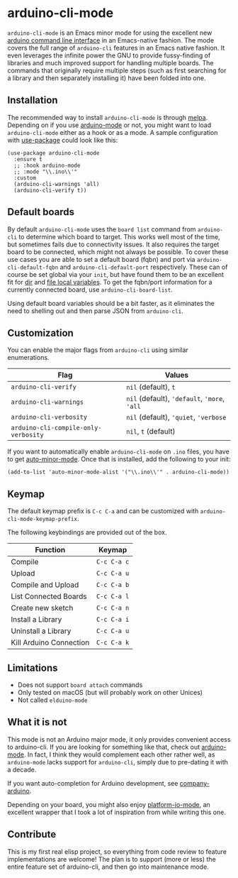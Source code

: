 # arduino-cli-mode

`arduino-cli-mode` is an Emacs minor mode for using the excellent new 
[arduino command line interface](https://github.com/arduino/arduino-cli)
in an Emacs-native fashion. The mode covers the full range of
`arduino-cli` features in an Emacs native fashion. It even 
leverages the infinite power the GNU to provide fussy-finding
of libraries and much improved support for handling multiple boards.
The commands that originally require multiple steps (such as first
searching for a library and then separately installing it) have
been folded into one.


## Installation

The recommended way to install `arduino-cli-mode` is through [melpa](http://melpa.org/#/arduino-cli-mode). 
Depending on if you use [arduino-mode](https://melpa.org/#/arduino-mode) 
or not, you might want to load `arduino-cli-mode` either as a hook or as a mode.
A sample configuration with [use-package](https://github.com/jwiegley/use-package) could look like this:

```elisp
(use-package arduino-cli-mode
  :ensure t
  ;; :hook arduino-mode
  ;; :mode "\\.ino\\'"
  :custom
  (arduino-cli-warnings 'all)
  (arduino-cli-verify t))
```


## Default boards

By default `arduino-cli-mode` uses the `board list` command from
`arduino-cli` to determine which board to target. This works well most
of the time, but sometimes fails due to connectivity issues. It also
requires the target board to be connected, which might not always be
possible. To cover these use cases you are able to set a default board
(fqbn) and port via `arduino-cli-default-fqbn` and
`arduino-cli-default-port` respectively. These can of course be set global via
your `init`, but have found them to be an excellent fit for [dir](https://www.gnu.org/software/emacs/manual/html_node/elisp/Directory-Local-Variables.html) and 
[file local variables](https://www.gnu.org/software/emacs/manual/html_node/elisp/File-Local-Variables.html#File-Local-Variables).
To get the fqbn/port information for a currently connected board, use 
`arduino-cli-board-list`.

Using default board variables should be a bit faster, as it
eliminates the need to shelling out and then parse JSON from `arduino-cli`.


## Customization


You can enable the major flags from `arduino-cli` using similar enumerations. 

| Flag                                 | Values                                       |
| ---                                  | ---                                          |
| `arduino-cli-verify`                 | `nil` (default), `t`                         |
| `arduino-cli-warnings`               | `nil` (default), `'default`, `'more`, `'all` |
| `arduino-cli-verbosity`              | `nil` (default), `'quiet`, `'verbose`        |
| `arduino-cli-compile-only-verbosity` | `nil`, `t` (default)                         |

If you want to automatically enable `arduino-cli-mode` on `.ino` files, you have to get [auto-minor-mode](https://github.com/joewreschnig/auto-minor-mode).
Once that is installed, add the following to your init:

```elisp
(add-to-list 'auto-minor-mode-alist '("\\.ino\\'" . arduino-cli-mode))
```


## Keymap

The default keymap prefix is `C-c C-a` and can be customized with `arduino-cli-mode-keymap-prefix`.

The following keybindings are provided out of the box.

| Function                | Keymap      |
| ---                     | ---         |
| Compile                 | `C-c C-a c` |
| Upload                  | `C-c C-a u` |
| Compile and Upload      | `C-c C-a b` |
| List Connected Boards   | `C-c C-a l` |
| Create new sketch       | `C-c C-a n` |
| Install a Library       | `C-c C-a i` |
| Uninstall a Library     | `C-c C-a u` |
| Kill Arduino Connection | `C-c C-a k` |


## Limitations

* Does not support `board attach` commands
* Only tested on macOS (but will probably work on other Unices)
* Not called `elduino-mode`


## What it is not

This mode is not an Arduino major mode, it only provides convenient access to arduino-cli.
If you are looking for something like that, check out [arduino-mode](https://github.com/stardiviner/arduino-mode/tree/23ae47c9f28f559e70b790b471f20310e163a39b).
In fact, I think they would complement each other rather well, as `arduino-mode` lacks support 
for `arduino-cli`, simply due to pre-dating it with a decade.

If you want auto-completion for Arduino development, see [company-arduino](https://github.com/yuutayamada/company-arduino/tree/d7e369702b8eee63e6dfdeba645ce28b6dc66fb1).

Depending on your board, you might also enjoy [platform-io-mode](https://github.com/ZachMassia/PlatformIO-Mode),
an excellent wrapper that I took a lot of inspiration from while writing this one.


## Contribute

This is my first real elisp project, so everything from code review to feature implementations are welcome!
The plan is to support (more or less) the entire feature set of arduino-cli, and then go into maintenance mode.
